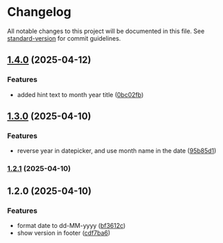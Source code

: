 # Changelog

All notable changes to this project will be documented in this file. See [standard-version](https://github.com/conventional-changelog/standard-version) for commit guidelines.

## [1.4.0](https://github.com/isaacnugroho/pemutakhiran-data-gki/compare/v1.3.0...v1.4.0) (2025-04-12)


### Features

* added hint text to month year title ([0bc02fb](https://github.com/isaacnugroho/pemutakhiran-data-gki/commit/0bc02fb8e380be8d6ec4b8296edcc13d930793ac))

## [1.3.0](https://github.com/isaacnugroho/pemutakhiran-data-gki/compare/v1.2.1...v1.3.0) (2025-04-10)


### Features

* reverse year in datepicker, and use month name in the date ([95b85d1](https://github.com/isaacnugroho/pemutakhiran-data-gki/commit/95b85d1c1fcb61d0117b6c5d74e46b1d5e132b3c))

### [1.2.1](https://github.com/isaacnugroho/pemutakhiran-data-gki/compare/v1.2.0...v1.2.1) (2025-04-10)

## 1.2.0 (2025-04-10)


### Features

* format date to dd-MM-yyyy ([bf3612c](https://github.com/isaacnugroho/pemutakhiran-data-gki/commit/bf3612cfdd7ba8a7c1d3f50266fde834bf3e0b08))
* show version in footer ([cdf7ba6](https://github.com/isaacnugroho/pemutakhiran-data-gki/commit/cdf7ba600bfb9aafd2f3574b60e5821ab69d5ef2))
